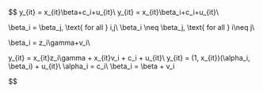 $$
y_{it} = x_{it}\beta+c_i+u_{it}\\
y_{it} = x_{it}\beta_i+c_i+u_{it}\\

\beta_i = \beta_j, \text{ for all } i,j\\
\beta_i \neq \beta_j, \text{ for all } i\neq j\\

\beta_i = z_i\gamma+v_i\\

y_{it} = x_{it}z_i\gamma + x_{it}v_i + c_i + u_{it}\\
y_{it} = (1, x_{it})(\alpha_i, \beta_i) + u_{it}\\
\alpha_i = c_i\\
\beta_i = \beta + v_i

$$
